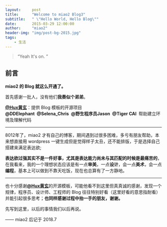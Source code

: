 ```yaml
---
layout:     post
title:      "Welcome to miao2 Blog3"
subtitle:   " \"Hello World, Hello Blog\""
date:       2015-03-29 12:00:00
author:     "miao2"
header-img: "img/post-bg-2015.jpg"
tags:
    - 生活
---
```


> “Yeah It's on. ”


## 前言

**miao2 的 Blog 就这么开通了。**

首先感谢一批人，没有他们**我奏似个弟弟**。

[**@Hux黄玄**](https://weibo.com/huxpro)：提供 Blog 模板的开源项目<br>**@DDElephant&ensp;@Selena_Chris&ensp;@野生程序员Jason&ensp;@Tiger CAI**&ensp;帮助建立环境及理解代码




---



8012年了，miao2 才有自己的博客，期间遇到过很多困难，多亏有朋友帮助，本来想直接用  wordpress  一键生成但是觉得样子太丑，还不能排版，于是选择自己搭建来满足表达欲;

**表达欲过强其实不是一件好事，尤其是表达能力尚未与其匹配的时候是最痛苦的**，在我看来，我的一个理想状态应该是有一点**审美**，一点**设计**，会一点**美术**，会一点**编程**，基本上可以做到不靠天吃饭，现在也总算有了一方静地。

---

也十分感谢[**@Hux黄玄**](https://weibo.com/huxpro)的开源模板，可能他看不到这里但真真诚的感谢，发现一个规律，程序员、设计师、工程师的 Blog 往往特别好看（这里好看的意思指耐看）并能引起很多思考；**也同样感谢过程中抬一手的朋友，谢谢。**

先写到这里，以后的事情我们以后再说。

—— miao2 后记于 2018.7
